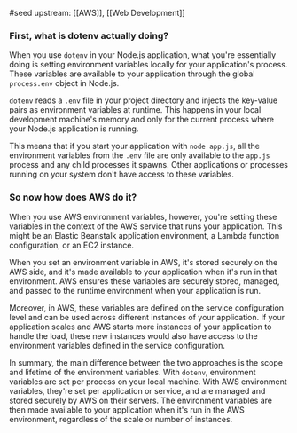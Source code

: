 #seed 
upstream: [[AWS]], [[Web Development]]

### First, what is dotenv actually doing?

When you use `dotenv` in your Node.js application, what you're essentially doing is setting environment variables locally for your application's process. These variables are available to your application through the global `process.env` object in Node.js.

`dotenv` reads a `.env` file in your project directory and injects the key-value pairs as environment variables at runtime. This happens in your local development machine's memory and only for the current process where your Node.js application is running. 

This means that if you start your application with `node app.js`, all the environment variables from the `.env` file are only available to the `app.js` process and any child processes it spawns. Other applications or processes running on your system don't have access to these variables.

### So now how does AWS do it? 

When you use AWS environment variables, however, you're setting these variables in the context of the AWS service that runs your application. This might be an Elastic Beanstalk application environment, a Lambda function configuration, or an EC2 instance. 

When you set an environment variable in AWS, it's stored securely on the AWS side, and it's made available to your application when it's run in that environment. AWS ensures these variables are securely stored, managed, and passed to the runtime environment when your application is run.

Moreover, in AWS, these variables are defined on the service configuration level and can be used across different instances of your application. If your application scales and AWS starts more instances of your application to handle the load, these new instances would also have access to the environment variables defined in the service configuration.

In summary, the main difference between the two approaches is the scope and lifetime of the environment variables. With `dotenv`, environment variables are set per process on your local machine. With AWS environment variables, they're set per application or service, and are managed and stored securely by AWS on their servers. The environment variables are then made available to your application when it's run in the AWS environment, regardless of the scale or number of instances.
